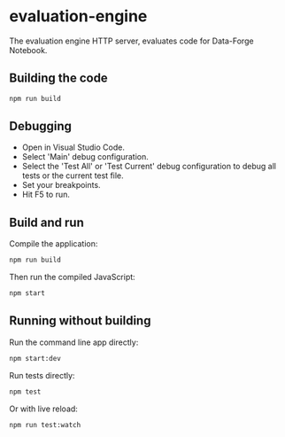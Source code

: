 # evaluation-engine

The evaluation engine HTTP server, evaluates code for Data-Forge Notebook.

## Building the code


```bash
npm run build
```

## Debugging

- Open in Visual Studio Code.
- Select 'Main' debug configuration.
- Select the 'Test All' or 'Test Current' debug configuration to debug all tests or the current test file.
- Set your breakpoints.
- Hit F5 to run.

## Build and run

Compile the application:

```bash
npm run build
```

Then run the compiled JavaScript:

```bash
npm start
```

## Running without building

Run the command line app directly:

```bash
npm start:dev
```

Run tests directly:

```bash
npm test
```

Or with live reload:

```bash
npm run test:watch
```